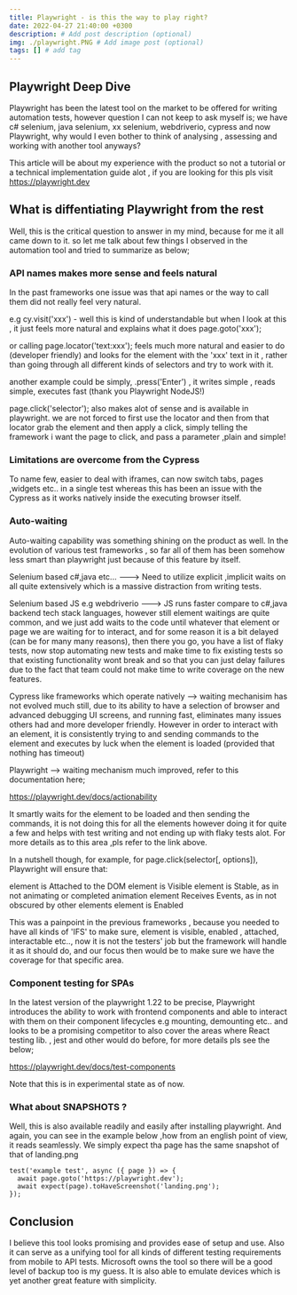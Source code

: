 ```yaml
---
title: Playwright - is this the way to play right?
date: 2022-04-27 21:40:00 +0300
description: # Add post description (optional)
img: ./playwright.PNG # Add image post (optional)
tags: [] # add tag
---
```


## Playwright Deep Dive

Playwright has been the latest tool on the market to be offered for writing automation tests, however question I can not keep to ask myself is; we have c# selenium, java selenium, xx selenium, webdriverio, cypress and now Playwright, why would I even bother to think of analysing , assessing and working with another tool anyways? 

This article will be about my experience with the product so not a tutorial or a technical implementation guide alot , if you are looking for this pls visit https://playwright.dev

## What is diffentiating Playwright from the rest

Well, this is the critical question to answer in my mind, because for me it all came down to it. so let me talk about few things I observed in the automation tool and tried to summarize as below;

### API names makes more sense and feels natural

In the past frameworks one issue was that api names or the way to call them did not really feel very natural. 

e.g cy.visit('xxx') - well this is kind of understandable but when I look at this , it just feels more natural and explains what it does page.goto('xxx');

or calling page.locator('text:xxx'); feels much more natural and easier to do (developer friendly) and looks for the element with the 'xxx' text in it , rather than going through all different kinds of selectors and try to work with it. 

another example could be simply, .press('Enter') , it writes simple , reads simple, executes fast (thank you Playwright NodeJS!)

page.click('selector'); also makes alot of sense and is available in playwright. we are not forced to first use the locator and then from that locator grab the element and then apply a click, simply telling the framework i want the page to click, and pass a parameter ,plain and simple!

### Limitations are overcome from the Cypress

To name few, easier to deal with iframes, can now switch tabs, pages ,widgets etc.. in a single test whereas this has been an issue with the Cypress as it works natively inside the executing browser itself. 

### Auto-waiting

Auto-waiting capability was something shining on the product as well. In the evolution of various test frameworks , so far all of them has been somehow less smart than playwright just because of this feature by itself. 

Selenium based c#,java etc... ---> Need to utilize explicit ,implicit waits on all quite extensively which is a massive distraction from writing tests.

Selenium based JS e.g webdriverio ---> JS runs faster compare to c#,java backend tech stack languages, however still element waitings are quite common, and we just add waits to the code until whatever that element or page we are waiting for to interact, and for some reason it is a bit delayed (can be for many many reasons), then there you go, you have a list of flaky tests, now stop automating new tests and make time to fix existing tests so that existing functionality wont break and so that you can just delay failures due to the fact that team could not make time to write coverage on the new features.

Cypress like frameworks which operate natively --> waiting mechanisim has not evolved much still, due to its ability to have a selection of browser and advanced debugging UI screens, and running fast, eliminates many issues others had and more developer friendly. However in order to interact with an element, it is consistently trying to and sending commands to the element and executes by luck when the element is loaded (provided that nothing has timeout)

Playwright --> waiting mechanism much improved, refer to this documentation here;

https://playwright.dev/docs/actionability

It smartly waits for the element to be loaded and then sending the commands, it is not doing this for all the elements however doing it for quite a few and helps with test writing and not ending up with flaky tests alot. For more details as to this area ,pls refer to the link above. 

In a nutshell though, for example, for page.click(selector[, options]), Playwright will ensure that:

element is Attached to the DOM
element is Visible
element is Stable, as in not animating or completed animation
element Receives Events, as in not obscured by other elements
element is Enabled

This was a painpoint in the previous frameworks , because you needed to have all kinds of 'IFS' to make sure, element is visible, enabled , attached, interactable etc.., now it is not the testers' job but the framework will handle it as it should do, and our focus then would be to make sure we have the coverage for that specific area.


### Component testing for SPAs

In the latest version of the playwright 1.22 to be precise, Playwright introduces the ability to work with frontend components and able to interact with them on their component lifecycles e.g mounting, demounting etc.. and looks to be a promising competitor to also cover the areas where React testing lib. , jest and other would do before, for more details pls see the below;

https://playwright.dev/docs/test-components

Note that this is in experimental state as of now.


### What about SNAPSHOTS ?

Well, this is also available readily and easily after installing playwright. And again, you can see in the example below ,how from an english point of view, it reads seamlessly.
We simply expect tha page has the same snapshot of that of landing.png


```
test('example test', async ({ page }) => {
  await page.goto('https://playwright.dev');
  await expect(page).toHaveScreenshot('landing.png');
});
```


Conclusion
----------
 
 I believe this tool looks promising and provides ease of setup and use. Also it can serve as a unifying tool for all kinds of different testing requirements from mobile to API tests. Microsoft owns the tool so there will be a good level of backup too is my guess. It is also able to emulate devices which is yet another great feature with simplicity.
